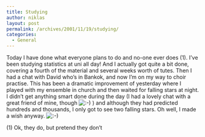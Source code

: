 ```yaml
---
title: Studying
author: niklas
layout: post
permalink: /archives/2001/11/19/studying/
categories:
  - General
---
```

Today I have done what everyone plans to do and no-one ever does (1). I&#8217;ve been studying statistics at uni all day! And I actually got quite a bit done, covering a fourth of the material and several weeks worth of tutes. Then I had a chat with David who&#8217;s in Bankok, and now I&#8217;m on my way to choir practise. This has been a dramatic improvement of yesterday where I played with my ensemble in church and then waited for falling stars at night. I didn&#8217;t get anything smart done during the day (I had a lovely chat with a great friend of mine, though <img src='http://blog.saers.com/wp-includes/images/smilies/icon_smile.gif' alt=':-)' class='wp-smiley' /> ) and although they had predicted hundreds and thousands, I only got to see two falling stars. Oh well, I made a wish anyway. <img src='http://blog.saers.com/wp-includes/images/smilies/icon_smile.gif' alt=':-)' class='wp-smiley' /> 

(1) Ok, they do, but pretend they don&#8217;t